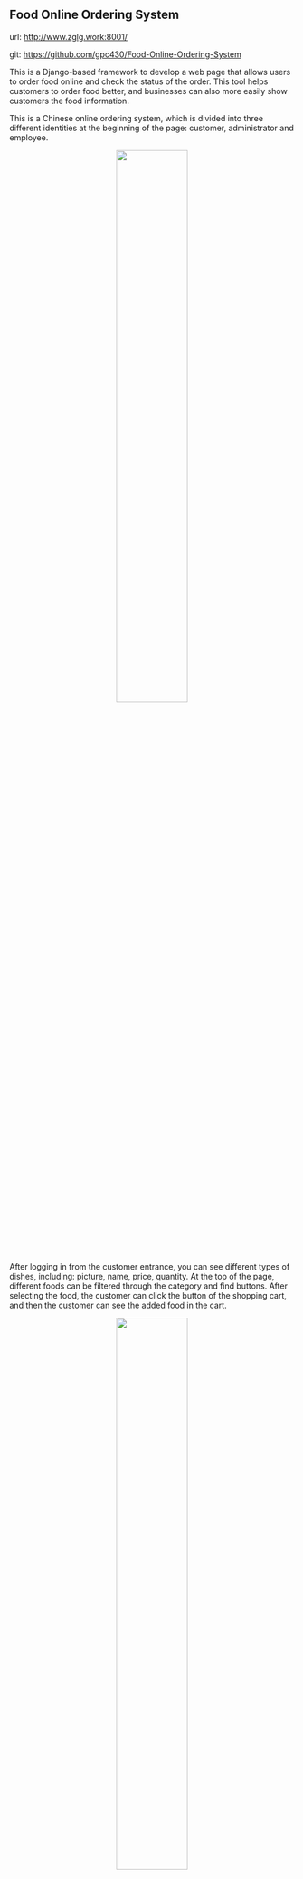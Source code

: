 ## Food Online Ordering System

url: http://www.zglg.work:8001/

git: https://github.com/gpc430/Food-Online-Ordering-System

This is a Django-based framework to develop a web page that allows users to order food online and check the status of the order. This tool helps customers to order food better, and businesses can also more easily show customers the food information. 

This is a Chinese online ordering system, which is divided into three different identities at the beginning of the page: customer, administrator and employee.
<p align="center">
  <img src="/Jerry/assets/images/截屏2023-09-08 下午9.36.28.png" width="50%"/>
</p>

After logging in from the customer entrance, you can see different types of dishes, including: picture, name, price, quantity. At the top of the page, different foods can be filtered through the category and find buttons. After selecting the food, the customer can click the button of the shopping cart, and then the customer can see the added food in the cart.
<p align="center">
  <img src="/Jerry/assets/images/截屏2023-09-08 下午9.39.35.png" width="50%"/>
</p>

After the customer has completed the selection of food, click the shopping cart to see the food they have selected, and then click checkout to see the checkout page. On this page, customers need to enter their personal information and address information, and finally choose to pay online or cash on delivery.
<p align="center">
  <img src="/Jerry/assets/images/jiezhangyemian.png" width="50%"/>
</p>

After the customer has paid, they can click the order Query button to view the order information. On this page, the customer can track the order by entering the order ID, email address and password.
<p align="center">
  <img src="/Jerry/assets/images/dingdanchaxun.png" width="50%"/>
</p>

In the order details page, customers can view each order number, ID, name, address, email, telephone, order date, quantity and food information.
<p align="center">
  <img src="/Jerry/assets/images/dingdanmingxi.png" width="50%"/>
</p>

On the contact page, customers can enter their name, email address and phone number to make suggestions about the restaurant or the food.
<p align="center">
  <img src="/Jerry/assets/images/contact.png" width="50%"/>
</p>
